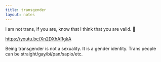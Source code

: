 ```yaml
---
title: transgender
layout: notes
---
```


I am not trans, if you are, know that I think that you are valid. 💖

https://youtu.be/Xn2DXhARgkA

Being transgender is not a sexuality. It is a gender identity. Trans people can be straight/gay/bi/pan/sapio/etc. 
